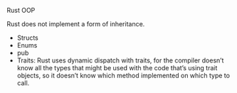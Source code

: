 Rust OOP

Rust does not implement a form of inheritance.

 - Structs
 - Enums
 - pub 
 - Traits:  Rust uses dynamic dispatch with traits, for the compiler doesn’t know all the types that might be used with the code that’s using trait objects, so it doesn’t know which method implemented on which type to call. 